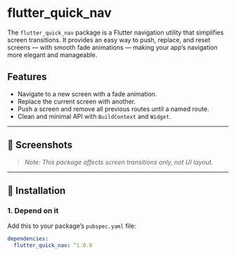 <!--
This README describes the package. If you publish this package to pub.dev,
this README's contents appear on the landing page for your package.

For writing tips, see:
https://dart.dev/tools/pub/writing-package-pages
-->

# flutter_quick_nav

The `flutter_quick_nav` package is a Flutter navigation utility that simplifies screen transitions. It provides an easy way to push, replace, and reset screens — with smooth fade animations — making your app’s navigation more elegant and manageable.

## Features

- Navigate to a new screen with a fade animation.
- Replace the current screen with another.
- Push a screen and remove all previous routes until a named route.
- Clean and minimal API with `BuildContext` and `Widget`.

---

## 🚀 Screenshots

> *Note: This package affects screen transitions only, not UI layout.*

---

## 🔧 Installation

### 1. Depend on it

Add this to your package’s `pubspec.yaml` file:

```yaml
dependencies:
  flutter_quick_nav: ^1.0.0
